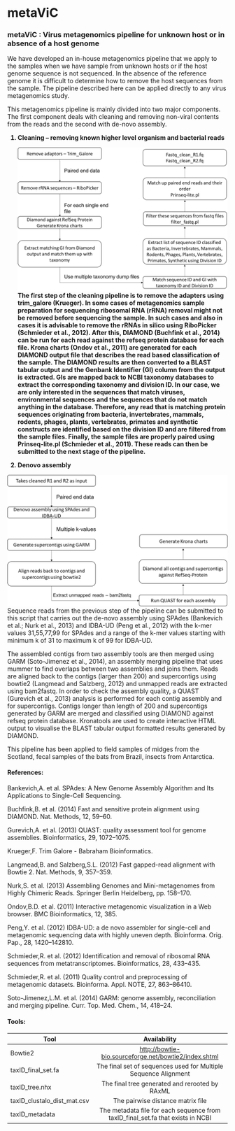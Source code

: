# metaViC 
<html>
<head>
<h3>
metaViC : Virus metagenomics pipeline for unknown host or in absence of a host genome
</h3>
</head>

<body>
<p> We have developed an in-house metagenomics pipeline that we apply to the samples when we have sample from unknown hosts or if the host genome sequence is not sequenced. In the absence of the reference genome it is difficult to determine how to remove the host sequences from the sample. The pipeline described here can be applied directly to any virus metagenomics study. </p>
<p></p>
<p> This metagenomics pipeline is mainly divided into two major components. The first component deals with cleaning and removing non-viral contents from the reads and the second with de-novo assembly. </p>
<ol style="font-weight: bold;" type="1">
	
  <li> <b> Cleaning – removing known higher level organism and bacterial reads </b></li>
  <p></p>
  <img align="left" src="images/Metagenomicspipeline1.png"/>
  <p></p>
  <p>
  The first step of the cleaning pipeline is to remove the adapters using trim_galore (Krueger). In some cases of metagenomics sample preparation for sequencing ribosomal RNA (rRNA) removal might not be removed before sequencing the sample. In such cases and also in cases it is advisable to remove the rRNAs in silico using RiboPicker (Schmieder et al., 2012). After this, DIAMOND (Buchfink et al., 2014) can be run for each read against the refseq protein database for each file. Krona charts (Ondov et al., 2011) are generated for each DIAMOND output file that describes the read based classification of the sample. The DIAMOND results are then converted to a BLAST tabular output and the Genbank Identifier (GI) column from the output is extracted. GIs are mapped back to NCBI taxonomy databases to extract the corresponding taxonomy and division ID. In our case, we are only interested in the sequences that match viruses, environmental sequences and the sequences that do not match anything in the database. Therefore, any read that is matching protein sequences originating from bacteria, invertebrates, mammals, rodents, phages, plants, vertebrates, primates and synthetic constructs are identified based on the division ID and are filtered from the sample files. Finally, the sample files are properly paired using Prinseq-lite.pl (Schmieder et al., 2011). These reads can then be submitted to the next stage of the pipeline.
  </p>
  <p></p>
  <li> <b> Denovo assembly </b></li>
</ol>
  <img align="left" src="images/Metagenomicspipeline2.png"/>
  <p></p>
  <p>
  Sequence reads from the previous step of the pipeline can be submitted to this script that carries out the de-novo assembly using SPAdes (Bankevich et al.; Nurk et al., 2013) and IDBA-UD (Peng et al., 2012) with the k-mer values 31,55,77,99 for SPAdes and a range of the k-mer values starting with minimum k of 31 to maximum k of 99 for IDBA-UD.
  </p>
  <p>
  The assembled contigs from two assembly tools are then merged using GARM (Soto-Jimenez et al., 2014), an assembly merging pipeline that uses mummer to find overlaps between two assemblies and joins them. Reads are aligned back to the contigs (larger than 200) and supercontigs using bowtie2 (Langmead and Salzberg, 2012) and unmapped reads are extracted using bam2fastq. In order to check the assembly quality, a QUAST (Gurevich et al., 2013) analysis is performed for each contig assembly and for supercontigs. Contigs longer than length of 200 and supercontigs generated by GARM are merged and classified using DIAMOND against refseq protein database. Kronatools are used to create interactive HTML output to visualise the BLAST tabular output formatted results generated by DIAMOND.
  </p>
  <p> 
  This pipeline has been applied to field samples of midges from the Scotland, fecal samples of the bats from Brazil, insects from Antarctica.
  </p>
<h4>
References:
</h4>

<p>Bankevich,A. et al. SPAdes: A New Genome Assembly Algorithm and Its Applications to Single-Cell Sequencing. </p>
<p>Buchfink,B. et al. (2014) Fast and sensitive protein alignment using DIAMOND. Nat. Methods, 12, 59–60.</p>
<p>Gurevich,A. et al. (2013) QUAST: quality assessment tool for genome assemblies. Bioinformatics, 29, 1072–1075.</p>
<p>Krueger,F. Trim Galore - Babraham Bioinformatics.</p>
<p>Langmead,B. and Salzberg,S.L. (2012) Fast gapped-read alignment with Bowtie 2. Nat. Methods, 9, 357–359.</p>
<p>Nurk,S. et al. (2013) Assembling Genomes and Mini-metagenomes from Highly Chimeric Reads. Springer Berlin Heidelberg, pp. 158–170.</p>
<p>Ondov,B.D. et al. (2011) Interactive metagenomic visualization in a Web browser. BMC Bioinformatics, 12, 385.</p>
<p>Peng,Y. et al. (2012) IDBA-UD: a de novo assembler for single-cell and metagenomic sequencing data with highly uneven depth. Bioinforma. Orig. Pap., 28, 1420–142810.</p>
<p>Schmieder,R. et al. (2012) Identification and removal of ribosomal RNA sequences from metatranscriptomes. Bioinformatics, 28, 433–435.</p>
<p>Schmieder,R. et al. (2011) Quality control and preprocessing of metagenomic datasets. Bioinforma. Appl. NOTE, 27, 863–86410.</p>
<p>Soto-Jimenez,L.M. et al. (2014) GARM: genome assembly, reconciliation and merging pipeline. Curr. Top. Med. Chem., 14, 418–24.</p>

<h4>
Tools:
</h4>

<table>
<thead>
<tr>
<th>Tool</th>
<th align="center">Availability</th>
</tr>
</thead>
<tbody>
<tr>
<td>Bowtie2</td>
<td align="center"> <a href ="http://bowtie-bio.sourceforge.net/bowtie2/index.shtml">http://bowtie-bio.sourceforge.net/bowtie2/index.shtml</a></td>
</tr>
<tr>
<td>taxID_final_set.fa</td>
<td align="center">The final set of sequences used for Multiple Sequence Alignment</td>
</tr>

<tr>
<td>taxID_tree.nhx</td>
<td align="center">The final tree generated and rerooted by RAxML</td>
</tr>
<tr>
<td>taxID_clustalo_dist_mat.csv</td>
<td align="center">The pairwise distance matrix file </td>
</tr>
<tr>
<td>taxID_metadata</td>
<td align="center">The metadata file for each sequence from taxID_final_set.fa that exists in NCBI </td>
</tr>
</tbody>
</table>



</body>
</html>

